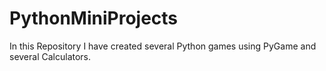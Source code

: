 # PythonMiniProjects
In this Repository I have created several Python games using PyGame and several Calculators.

